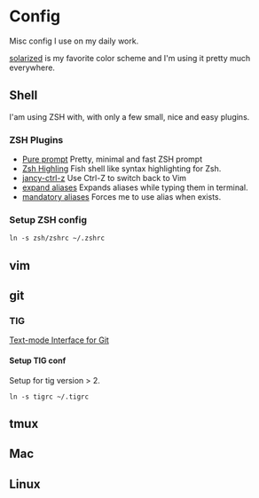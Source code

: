 # Config

Misc config I use on my daily work.

[solarized](http://ethanschoonover.com/solarized) is my favorite color scheme and I'm using it pretty much everywhere.

## Shell

I'am using ZSH with, with only a few small, nice and easy plugins.

### ZSH Plugins

* [Pure prompt](https://github.com/sindresorhus/pure) Pretty, minimal and fast ZSH prompt
* [Zsh Highling](https://github.com/zsh-users/zsh-syntax-highlighting) Fish shell like syntax highlighting for Zsh.
* [jancy-ctrl-z](https://github.com/robbyrussell/oh-my-zsh/tree/master/plugins/fancy-ctrl-z) Use Ctrl-Z to switch back to Vim
* [expand aliases](https://github.com/jarmo/expand-aliases-oh-my-zsh) Expands aliases while typing them in terminal.
* [mandatory aliases](http://lkdjiin.github.io/blog/2015/07/20/de-meilleurs-alias-avec-zsh/) Forces me to use alias when exists.

### Setup ZSH config

```
ln -s zsh/zshrc ~/.zshrc
```

## vim

## git

### TIG

[Text-mode Interface for Git](https://jonas.github.io/tig/)

#### Setup TIG conf

Setup for tig version > 2.

```
ln -s tigrc ~/.tigrc
```

## tmux

## Mac

## Linux
